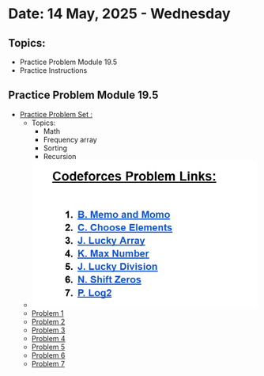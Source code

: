 # Date: 14 May, 2025 - Wednesday

## Topics:
- Practice Problem Module 19.5
- Practice Instructions

## Practice Problem Module 19.5
- [Practice Problem Set :](https://docs.google.com/document/d/1fWgdURQDzQ4XhdTn_-bktF1gXLyJAcQC/edit?usp=sharing&ouid=110071013354717279052&rtpof=true&sd=true)
    - Topics:
        - Math
        - Frequency array
        - Sorting
        - Recursion
    - ![The problems image](./images/problems.png)
    - [Problem 1](https://codeforces.com/group/MWSDmqGsZm/contest/326175/problem/B)
    - [Problem 2](https://codeforces.com/group/MWSDmqGsZm/contest/329103/problem/C)
    - [Problem 3](https://codeforces.com/group/MWSDmqGsZm/contest/219774/problem/J)
    - [Problem 4](https://codeforces.com/group/MWSDmqGsZm/contest/223339/problem/K)
    - [Problem 5](https://codeforces.com/group/MWSDmqGsZm/contest/223206/problem/J)
    - [Problem 6](https://codeforces.com/group/MWSDmqGsZm/contest/223205/problem/N)
    - [Problem 7](https://codeforces.com/group/MWSDmqGsZm/contest/223339/problem/P)